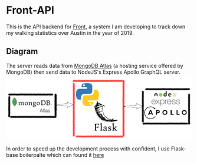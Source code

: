 # Front-API 
This is the API backend for [Front](https://killvung.github.io/nuxt-front/), a system I am developing to track down my walking statistics over Austin in the year of 2019.

## Diagram
The server reads data from [MongoDB Atlas](https://www.mongodb.com/cloud/atlas) (a hosting service offered by MongoDB) then send data to NodeJS's Express Apollo GraphQL server.
<img src="https://raw.githubusercontent.com/killvung/front-api/master/diagram.png?token=AB2UN7RB3PY3WS7GFTX7UQ26UUZXI"/>

In order to speed up the development process with confident, I use Flask-base boilerpalte which can found it [here](https://github.com/hack4impact/flask-base)
